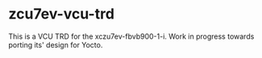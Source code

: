 # zcu7ev-vcu-trd
This is a VCU TRD for the xczu7ev-fbvb900-1-i. Work in progress towards porting its' design for Yocto.

